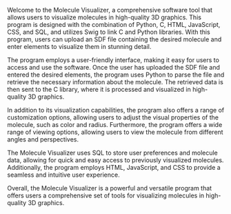 Welcome to the Molecule Visualizer, a comprehensive software tool that allows users to visualize molecules in high-quality 3D graphics. This program is designed with the combination of Python, C, HTML, JavaScript, CSS, and SQL, and utilizes Swig to link C and Python libraries. With this program, users can upload an SDF file containing the desired molecule and enter elements to visualize them in stunning detail.

The program employs a user-friendly interface, making it easy for users to access and use the software. Once the user has uploaded the SDF file and entered the desired elements, the program uses Python to parse the file and retrieve the necessary information about the molecule. The retrieved data is then sent to the C library, where it is processed and visualized in high-quality 3D graphics.

In addition to its visualization capabilities, the program also offers a range of customization options, allowing users to adjust the visual properties of the molecule, such as color and radius. Furthermore, the program offers a wide range of viewing options, allowing users to view the molecule from different angles and perspectives.

The Molecule Visualizer uses SQL to store user preferences and molecule data, allowing for quick and easy access to previously visualized molecules. Additionally, the program employs HTML, JavaScript, and CSS to provide a seamless and intuitive user experience.

Overall, the Molecule Visualizer is a powerful and versatile program that offers users a comprehensive set of tools for visualizing molecules in high-quality 3D graphics.
